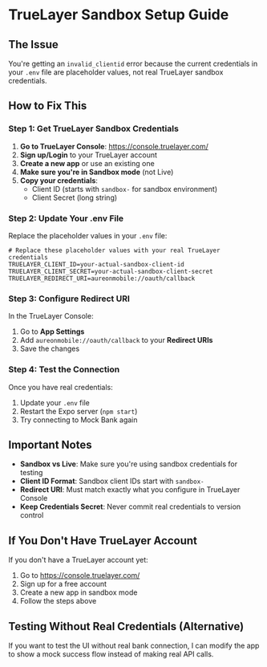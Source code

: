# TrueLayer Sandbox Setup Guide

## The Issue
You're getting an `invalid_clientid` error because the current credentials in your `.env` file are placeholder values, not real TrueLayer sandbox credentials.

## How to Fix This

### Step 1: Get TrueLayer Sandbox Credentials

1. **Go to TrueLayer Console**: https://console.truelayer.com/
2. **Sign up/Login** to your TrueLayer account
3. **Create a new app** or use an existing one
4. **Make sure you're in Sandbox mode** (not Live)
5. **Copy your credentials**:
   - Client ID (starts with `sandbox-` for sandbox environment)
   - Client Secret (long string)

### Step 2: Update Your .env File

Replace the placeholder values in your `.env` file:

```env
# Replace these placeholder values with your real TrueLayer credentials
TRUELAYER_CLIENT_ID=your-actual-sandbox-client-id
TRUELAYER_CLIENT_SECRET=your-actual-sandbox-client-secret
TRUELAYER_REDIRECT_URI=aureonmobile://oauth/callback
```

### Step 3: Configure Redirect URI

In the TrueLayer Console:
1. Go to **App Settings**
2. Add `aureonmobile://oauth/callback` to your **Redirect URIs**
3. Save the changes

### Step 4: Test the Connection

Once you have real credentials:
1. Update your `.env` file
2. Restart the Expo server (`npm start`)
3. Try connecting to Mock Bank again

## Important Notes

- **Sandbox vs Live**: Make sure you're using sandbox credentials for testing
- **Client ID Format**: Sandbox client IDs start with `sandbox-`
- **Redirect URI**: Must match exactly what you configure in TrueLayer Console
- **Keep Credentials Secret**: Never commit real credentials to version control

## If You Don't Have TrueLayer Account

If you don't have a TrueLayer account yet:
1. Go to https://console.truelayer.com/
2. Sign up for a free account
3. Create a new app in sandbox mode
4. Follow the steps above

## Testing Without Real Credentials (Alternative)

If you want to test the UI without real bank connection, I can modify the app to show a mock success flow instead of making real API calls.
